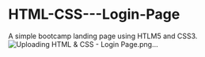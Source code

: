 # HTML-CSS---Login-Page
A simple bootcamp landing page using HTLM5 and CSS3.
![Uploading HTML & CSS - Login Page.png…]()
